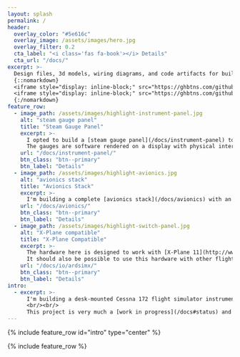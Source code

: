 ```yaml
---
layout: splash
permalink: /
header:
  overlay_color: "#5e616c"
  overlay_image: /assets/images/hero.jpg
  overlay_filter: 0.2
  cta_label: "<i class='fas fa-book'></i> Details"
  cta_url: "/docs/"
excerpt: >-
  Design files, 3d models, wiring diagrams, and code artifacts for building a Cessna 172 Skyhawk flight simulator.<br /><br />
  {::nomarkdown}
  <iframe style="display: inline-block;" src="https://ghbtns.com/github-btn.html?user=allanglen&repo=c172-flight-sim-panel&type=watch&count=true&size=large&v=2" frameborder="0" scrolling="0" width="160px" height="30px"></iframe>
  <iframe style="display: inline-block;" src="https://ghbtns.com/github-btn.html?user=allanglen&repo=c172-flight-sim-panel&type=star&count=true&size=large" frameborder="0" scrolling="0" width="158px" height="30px"></iframe>
  {:/nomarkdown}
feature_row:
  - image_path: /assets/images/highlight-instrument-panel.jpg
    alt: "steam gauge panel"
    title: "Steam Gauge Panel"
    excerpt: >-
      I opted to build a [steam gauge panel](/docs/instrument-panel) to support training with traditional instruments.<br/><br/>
      The gauges are software rendered on a display with physical interaction provided through hardware controls.
    url: "/docs/instrument-panel/"
    btn_class: "btn--primary"
    btn_label: "Details"
  - image_path: /assets/images/highlight-avionics.jpg
    alt: "avionics stack"
    title: "Avionics Stack"
    excerpt: >-
      I'm building a complete [avionics stack](/docs/avionics) with an audio panel, GPS (GNS530 and GNS430), transponder, and auto-pilot.
    url: "/docs/avionics/"
    btn_class: "btn--primary"
    btn_label: "Details"
  - image_path: /assets/images/highlight-switch-panel.jpg
    alt: "X-Plane compatible"
    title: "X-Plane Compatible"
    excerpt: >-
      The hardware here is designed to work with [X-Plane 11](http://www.x-plane.com/) and is interfaced using [ArdSimX](http://www.simvim.com/ardsimx/index.html).<br/><br/>
      It should also be possible to use this hardware with other flight sims (FSX, P3D) via [FSUIPC](http://www.schiratti.com/dowson.html).
    url: "/docs/io/ardsimx/"
    btn_class: "btn--primary"
    btn_label: "Details"
intro:
  - excerpt: >-
      I'm building a desk-mounted Cessna 172 flight simulator instrument panel for use as a training device in conjunction with real-world flight training.
      <br/><br/>
      This project is very much a [work in progress](/docs#status) and I'll be adding new content over time.
---
```


{% include feature_row id="intro" type="center" %}

{% include feature_row %}